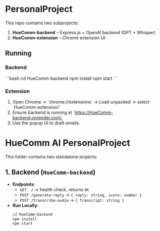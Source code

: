 # PersonalProject

This repo contains two subprojects:

1. **HueComm-backend** – Express.js + OpenAI backend (GPT + Whisper)  
2. **HueComm-extension** – Chrome extension UI

## Running

### Backend
\`\`\`bash
cd HueComm-backend
npm install
npm start
\`\`\`

### Extension
1. Open Chrome → \`chrome://extensions\` → Load unpacked → select \`HueComm-extension/\`  
2. Ensure backend is running at \`https://HueComm-backend.onrender.com\`  
3. Use the popup UI to draft emails.



# HueComm AI PersonalProject

This folder contains two standalone projects:

## 1. Backend (`HueComm-backend`)
- **Endpoints**:
  - `GET  /`               → health check, returns `OK`
  - `POST /generate-reply` → `{ reply: string, score: number }`
  - `POST /transcribe-audio` → `{ transcript: string }`
- **Run Locally**:
  ```bash
  cd HueComm-backend
  npm install
  npm start

